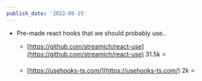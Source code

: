 ```yaml
---
publish_date: '2022-08-25'
---
```

- Pre-made react hooks that we should probably use..
	- [https://github.com/streamich/react-use](https://github.com/streamich/react-use) 31.5k ⭐️

	- [https://usehooks-ts.com/](https://usehooks-ts.com/) 2k ⭐️
